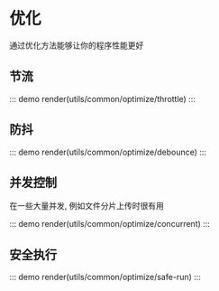 # 优化

通过优化方法能够让你的程序性能更好

## 节流

::: demo
  render(utils/common/optimize/throttle)
:::

## 防抖

::: demo
  render(utils/common/optimize/debounce)
:::


## 并发控制
在一些大量并发, 例如文件分片上传时很有用

::: demo
  render(utils/common/optimize/concurrent)
:::


## 安全执行

::: demo
  render(utils/common/optimize/safe-run)
:::
